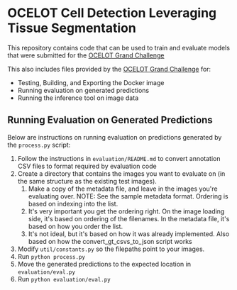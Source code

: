 # OCELOT Cell Detection Leveraging Tissue Segmentation
This repository contains code that can be used to train and evaluate models that were submitted for the [OCELOT Grand Challenge](https://ocelot2023.grand-challenge.org/ocelot2023/)

This also includes files provided by the [OCELOT Grand Challenge](https://github.com/lunit-io/ocelot23algo) for:
* Testing, Building, and Exporting the Docker image
* Running evaluation on generated predictions
* Running the inference tool on image data


## Running Evaluation on Generated Predictions
Below are instructions on running evaluation on predictions generated by the `process.py` script: 

1. Follow the instructions in `evaluation/README.md` to convert annotation CSV files to format required by evaluation code
2. Create a directory that contains the images you want to evaluate on (in the same structure as the existing test images).
   1. Make a copy of the metadata file, and leave in the images you're evaluating over. NOTE: See the sample metadata format. Ordering is based on indexing into the list.
   2. It's very important you get the ordering right. On the image loading side, it's based on ordering of the filenames. In the metadata file, it's based on how you order the list.
   3. It's not ideal, but it's based on how it was already implemented. Also based on how the convert_gt_csvs_to_json script works
3. Modify `util/constants.py` so the filepaths point to your images.
4. Run `python process.py`
5. Move the generated predictions to the expected location in `evaluation/eval.py`
6. Run `python evaluation/eval.py`